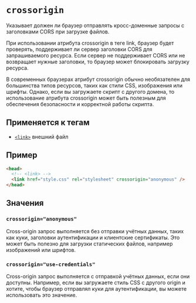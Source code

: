 # `crossorigin`

Указывает должен ли браузер отправлять кросс-доменные запросы с заголовками CORS при загрузке файлов.

При использовании атрибута crossorigin в теге link, браузер будет проверять, поддерживает ли сервер заголовки CORS для запрашиваемого ресурса. Если сервер не поддерживает CORS или не возвращает нужные заголовки, то браузер может блокировать загрузку ресурса.

В современных браузерах атрибут crossorigin обычно необязателен для большинства типов ресурсов, таких как стили CSS, изображения или шрифты. Однако, если вы загружаете скрипт с другого домена, то использование атрибута crossorigin может быть полезным для обеспечения безопасности и корректной работы скрипта.

## Применяется к тегам

- [`<link>`](../../TAGS/HEAD/link.md) внешний файл

## Пример

```html
<head>
  <!-- <link> -->
  <link href="style.css" rel="stylesheet" crossorigin="anonymous" />
</head>
```

## Значения

### `crossorigin="anonymous"`

Cross-origin запрос выполняется без отправки учётных данных, таких как куки, заголовки аутентификации и клиентские сертификаты. Это может быть полезно для загрузки статических файлов, например изображений или шрифтов.

### `crossorigin="use-credentials"`

Cross-origin запрос выполняется с отправкой учётных данных, если они доступны. Например, если вы загружаете стиль CSS с другого origin и хотите, чтобы браузер отправлял куки для аутентификации, вы можете использовать это значение.
